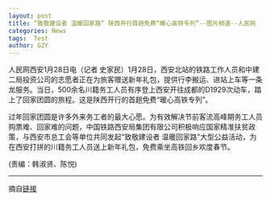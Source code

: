 ```yaml
---
layout: post
title: “致敬建设者 温暖回家路” 陕西开行首趟免费“暖心高铁专列”--图片频道--人民网
categories: News
tags:  Test
author: GZY
---
```


人民网西安1月28日电（记者 史家民）1月28日，西安北站的铁路工作人员和中建二局投资公司的志愿者正在为旅客赠送新年礼包，提供行李搬运、进站上车等一条龙服务。当日，500余名川籍务工人员有序登上西安开往成都的D1929次动车，踏上了回家团圆的旅程。这是陕西开行的首趟免费“暖心高铁专列”。

过年回家团圆是许多外来务工者的最大心愿。为有效解决节前客流高峰期务工人员购票难、回家难的问题，中国铁路西安局集团有限公司积极响应国家精准扶贫政策，与西安市总工会等单位共同发起“致敬建设者 温暖回家路”大型公益活动，为在西安打拼的川籍务工人员送上新年礼包，免费乘坐高铁回乡欢度春节。

(责编：韩淑贤、陈悦)

*****

摘自[链接](http://pic.people.com.cn/n1/2019/0128/c1016-30593997.html)